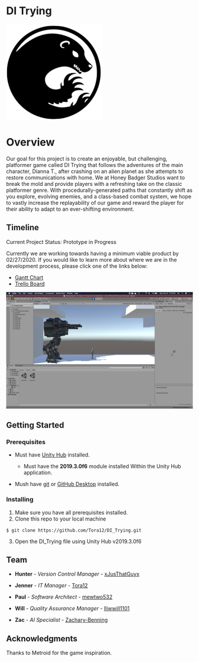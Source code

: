 # DI Trying

![Image of HBS Logo](/doc/HBS_Logo.png)

# Overview

Our goal for this project is to create an enjoyable, but challenging, platformer game called DI Trying that follows the adventures of the main character, Dianna T., after crashing on an alien planet as she attempts to restore communications with home. We at Honey Badger Studios want to break the mold and provide players with a refreshing take on the classic platformer genre. With procedurally-generated paths that constantly shift as you explore, evolving enemies, and a class-based combat system, we hope to vastly increase the replayability of our game and reward the player for their ability to adapt to an ever-shifting environment.

## Timeline

Current Project Status: Prototype in Progress

Currently we are working towards having a minimum viable product by 02/27/2020. If you would like to learn more about where we are in the development process, please click one of the links below:

* [Gantt Chart](https://docs.google.com/spreadsheets/d/19o83MxaFepVyZ4x1RYVhEqQ_Qr2QDk57QNjsfDz3CUw/edit?usp=sharing)
* [Trello Board]()

![Image of Dev Room](/doc/02-24-2020_Screenshot.png)

## Getting Started

### Prerequisites

* Must have [Unity Hub](https://store.unity.com/?_ga=2.234855702.907401220.1580205439-245300881.1553140728#plans-individual) installed.
    * Must have the **2019.3.0f6** module installed Within the Unity Hub application.

* Mush have [git](https://git-scm.com/) or [GitHub Desktop](https://desktop.github.com/) installed.

### Installing

1. Make sure you have all prerequisites installed.
2. Clone this repo to your local machine 
```
$ git clone https://github.com/Tora12/DI_Trying.git
```
3. Open the DI_Trying file using Unity Hub v2019.3.0f6

## Team

* **Hunter** - *Version Control Manager* - [xJusThatGuyx](https://github.com/xJusThatGuyx)

* **Jenner** - *IT Manager* - [Tora12](https://github.com/Tora12)

* **Paul** - *Software Architect* - [mewtwo532](https://github.com/mewtwo532)

* **Will** - *Quality Assurance Manager* - [lliwwill1101](https://github.com/lliwwill1101)

* **Zac** - *AI Specialist* - [Zachary-Benning](https://github.com/Zachary-Benning)

## Acknowledgments

Thanks to Metroid for the game inspiration.